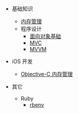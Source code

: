 - 基础知识
  - [内存管理](source/memory-manager.md)
  - 程序设计
    - [面向对象基础](source/program/oop-basic.md)
    - [MVC](source/frameworks/mvc.md)
    - [MVVM](source/frameworks/mvvm.md)

- iOS 开发
    - [Objective-C 内存管理](source/objc/objc-memory.md)

- 其它
  - Ruby
    - [rbenv](source/ruby/rbenv.md)

